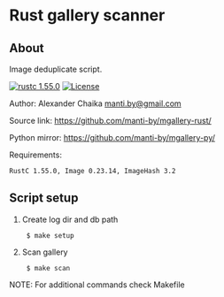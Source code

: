 Rust gallery scanner
====


About
----

Image deduplicate script.

[![rustc 1.55.0](https://img.shields.io/badge/rustc-v1.55.0-green)](https://www.rust-lang.org/)
[![License](https://img.shields.io/badge/license-BSD-blue.svg)](https://raw.githubusercontent.com/manti-by/mlibrary/master/LICENSE)

Author: Alexander Chaika <manti.by@gmail.com>

Source link: https://github.com/manti-by/mgallery-rust/

Python mirror: https://github.com/manti-by/mgallery-py/

Requirements:

    RustC 1.55.0, Image 0.23.14, ImageHash 3.2


Script setup
----

1. Create log dir and db path

        $ make setup

2. Scan gallery

        $ make scan


NOTE: For additional commands check Makefile